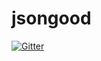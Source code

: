 # jsongood

[![Gitter](https://badges.gitter.im/jessyZu/jsongood.svg)](https://gitter.im/jessyZu/jsongood?utm_source=badge&utm_medium=badge&utm_campaign=pr-badge&utm_content=badge)